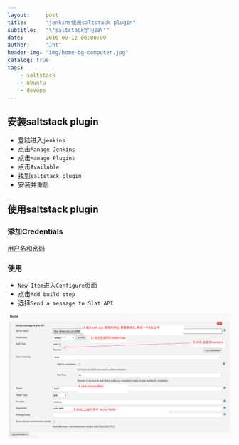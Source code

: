 ```yaml
---
layout:     post
title:      "jenkins使用saltstack plugin"
subtitle:   "\"saltstack学习四\""
date:       2016-09-12 00:00:00
author:     "Jht"
header-img: "img/home-bg-computer.jpg"
catalog: true
tags:
    - saltstack
    - ubuntu
    - devops
---
```



## 安装saltstack plugin

- 登陆进入`jenkins`
- 点击`Manage Jenkins`
- 点击`Manage Plugins`
- 点击`Available`
- 找到`saltstack plugin`
- 安装并重启

## 使用saltstack plugin

### 添加Credentials

[用户名和密码](https://jianghaitao1221.github.io/2016/09/12/saltstack-ubuntu-3th/#为salt-api添加用户)

### 使用 

- `New Item`进入`Configure`页面
- 点击`Add build step`
- 选择`Send a message to Slat API`

![img](/img/in-post/salt-4th/saltstack-plugin.png)